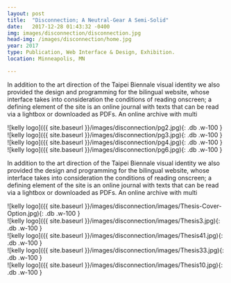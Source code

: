 ```yaml
---
layout: post
title:  "Disconnection; A Neutral-Gear A Semi-Solid"
date:   2017-12-28 01:43:32 -0400
img: images/disconnection/disconnection.jpg
head-img: /images/disconnection/home.jpg
year: 2017
type: Publication, Web Interface & Design, Exhibition.  
location: Minneapolis, MN

---
```




In addition to the art direction of the Taipei Biennale visual identity we also provided the design and programming for the bilingual website, whose interface takes into consideration the conditions of reading onscreen; a defining element of the site is an online journal with texts that can be read via a lightbox or downloaded as PDFs. An online archive with multi

<div class="fl w-100 w-50-l pr2-l pb2" markdown="1">
![kelly logo]({{ site.baseurl }}/images/disconnection/pg2.jpg){: .db .w-100 }
</div>
<div class="fl w-100 w-50-l pr2-l pb2" markdown="1">
![kelly logo]({{ site.baseurl }}/images/disconnection/pg3.jpg){: .db .w-100 }
</div>

<div class="fl w-100 w-50-l pr2-l pb2" markdown="1">
![kelly logo]({{ site.baseurl }}/images/disconnection/pg4.jpg){: .db .w-100 }
</div>
<div class="fl w-100 w-50-l pr2-l pb2" markdown="1">
![kelly logo]({{ site.baseurl }}/images/disconnection/pg6.jpg){: .db .w-100 }
</div>

In addition to the art direction of the Taipei Biennale visual identity we also provided the design and programming for the bilingual website, whose interface takes into consideration the conditions of reading onscreen; a defining element of the site is an online journal with texts that can be read via a lightbox or downloaded as PDFs. An online archive with multi


<div class="fl w-100 w-100-l pr2-l pb2" markdown="1">
![kelly logo]({{ site.baseurl }}/images/disconnection/images/Thesis-Cover-Option.jpg){: .db .w-100 }
</div>


<div class="fl w-100 w-50-l pr2-l pb2" markdown="1">
![kelly logo]({{ site.baseurl }}/images/disconnection/images/Thesis3.jpg){: .db .w-100 }
</div>
<div class="fl w-100 w-50-l pr2-l pb2" markdown="1">
![kelly logo]({{ site.baseurl }}/images/disconnection/images/Thesis41.jpg){: .db .w-100 }
</div>
<div class="fl w-100 w-50-l pr2-l pb2" markdown="1">
![kelly logo]({{ site.baseurl }}/images/disconnection/images/Thesis33.jpg){: .db .w-100 }
</div>
<div class="fl w-100 w-50-l pr2-l pb2" markdown="1">
![kelly logo]({{ site.baseurl }}/images/disconnection/images/Thesis10.jpg){: .db .w-100 }
</div>
